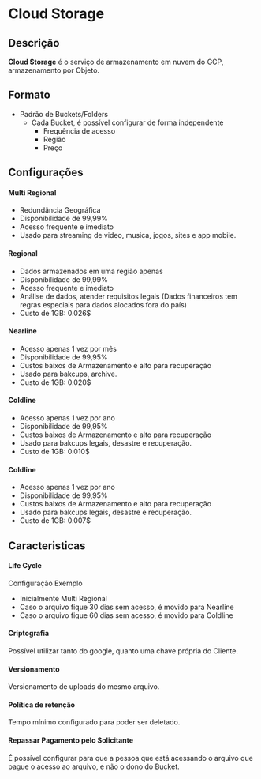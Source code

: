 # Cloud Storage

## Descrição

**Cloud Storage** é o serviço de armazenamento em nuvem do GCP, armazenamento por Objeto.

## Formato

- Padrão de Buckets/Folders
  - Cada Bucket, é possível configurar de forma independente
    - Frequência de acesso
    - Região
    - Preço

## Configurações

#### Multi Regional

- Redundância Geográfica
- Disponibilidade de 99,99%
- Acesso frequente e imediato
- Usado para streaming de video, musica, jogos, sites e app mobile.

#### Regional

- Dados armazenados em uma região apenas
- Disponibilidade de 99,99%
- Acesso frequente e imediato
- Análise de dados, atender requisitos legais (Dados financeiros tem regras especiais para dados alocados fora do país)
- Custo de 1GB: 0.026$

#### Nearline

- Acesso apenas 1 vez por mês
- Disponibilidade de 99,95%
- Custos baixos de Armazenamento e alto para recuperação
- Usado para bakcups, archive.
- Custo de 1GB: 0.020$

#### Coldline

- Acesso apenas 1 vez por ano
- Disponibilidade de 99,95%
- Custos baixos de Armazenamento e alto para recuperação
- Usado para bakcups legais, desastre e recuperação.
- Custo de 1GB: 0.010$

#### Coldline

- Acesso apenas 1 vez por ano
- Disponibilidade de 99,95%
- Custos baixos de Armazenamento e alto para recuperação
- Usado para bakcups legais, desastre e recuperação.
- Custo de 1GB: 0.007$

## Caracteristicas

#### Life Cycle

Configuração Exemplo

- Inicialmente Multi Regional
- Caso o arquivo fique 30 dias sem acesso, é movido para Nearline
- Caso o arquivo fique 60 dias sem acesso, é movido para Coldline

#### Criptografia

Possível utilizar tanto do google, quanto uma chave própria do Cliente.

#### Versionamento

Versionamento de uploads do mesmo arquivo.

#### Política de retenção

Tempo mínimo configurado para poder ser deletado.

#### Repassar Pagamento pelo Solicitante

É possível configurar para que a pessoa que está acessando o arquivo que pague o acesso ao arquivo, e não o dono do Bucket.
